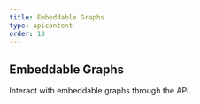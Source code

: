```yaml
---
title: Embeddable Graphs
type: apicontent
order: 18
---
```

## Embeddable Graphs
Interact with embeddable graphs through the API.
